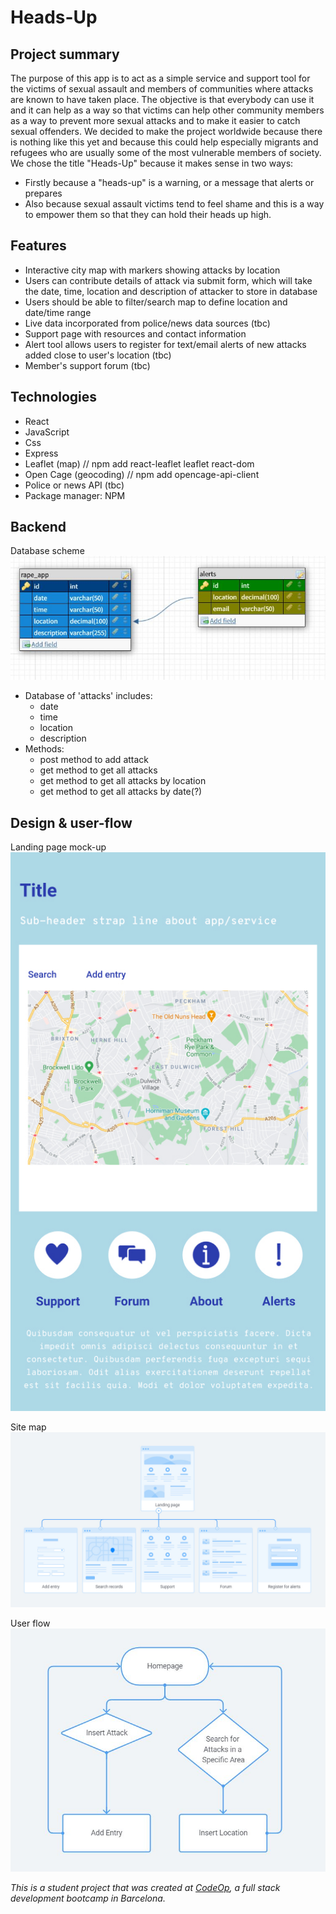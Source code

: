 # Heads-Up

## Project summary
The purpose of this app is to act as a simple service and support tool for the victims of sexual assault and members of communities where attacks are known to have taken place.
The objective is that everybody can use it and it can help as a way so that victims can help other community members as a way to prevent more sexual attacks and to make it easier to catch sexual offenders. We decided to make the project worldwide because there is nothing like this yet and because this could help especially migrants and refugees who are usually some of the most vulnerable members of society.
We chose the title "Heads-Up" because it makes sense in two ways:
* Firstly because a "heads-up" is a warning, or a message that alerts or prepares
* Also because sexual assault victims tend to feel shame and this is a way to empower them so that they can hold their heads up high.


## Features
* Interactive city map with markers showing attacks by location
* Users can contribute details of attack via submit form, which will take the date, time, location and description of attacker to store in database
* Users should be able to filter/search map to define location and date/time range
* Live data incorporated from police/news data sources (tbc)
* Support page with resources and contact information
* Alert tool allows users to register for text/email alerts of new attacks added close to user's location (tbc)
* Member's support forum (tbc)

## Technologies
* React
* JavaScript
* Css
* Express
* Leaflet (map) // npm add react-leaflet leaflet react-dom
* Open Cage (geocoding) // npm add opencage-api-client
* Police or news API (tbc)
* Package manager: NPM

## Backend
Database scheme
![Database](images/database.JPG)

- Database of 'attacks' includes:
  - date
  - time
  - location
  - description
- Methods:
  - post method to add attack
  - get method to get all attacks
  - get method to get all attacks by location
  - get method to get all attacks by date(?)

## Design & user-flow
Landing page mock-up
![Landing page](images/landing-page-mockup.jpg)

Site map
![Site map](images/site-map.jpg)

User flow
![User flow](images/userflow.JPG)

_This is a student project that was created at [CodeOp](http://codeop.tech), a full stack development bootcamp in Barcelona._
